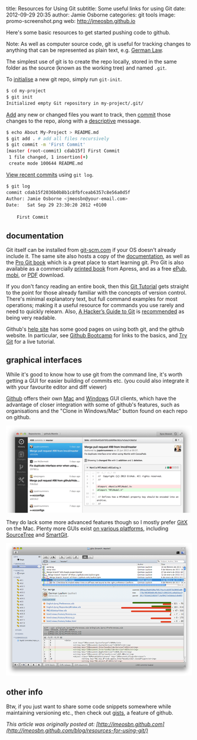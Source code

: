 title:        Resources for Using Git
subtitle:     Some useful links for using Git
date:         2012-09-29 20:35
author:       Jamie Osborne
categories:   git tools
image:        promo-screenshot.png
web:          http://jmeosbn.github.io

Here's some basic resources to get started pushing code to github.

Note: As well as computer source code, git is useful for tracking changes to anything that can be represented as plain text, e.g. [German Law](http://www.wired.com/wiredenterprise/2012/08/bundestag/).

The simplest use of git is to create the repo locally, stored in the same folder as the source (known as the working tree) and named `.git`.

<!-- more -->

To [initialise](http://git-scm.com/docs/git-init) a new git repo, simply run `git-init`.

``` sh
$ cd my-project
$ git init
Initialized empty Git repository in my-project/.git/
```

[Add](http://git-scm.com/docs/git-add) any new or changed files you want to track, then [commit](http://git-scm.com/docs/git-commit) those changes to the repo, along with a [descriptive](http://xkcd.com/1296/) message.

``` sh
$ echo About My-Project > README.md
$ git add . # add all files recursively
$ git commit -m 'First Commit'
[master (root-commit) cdab15f] First Commit
 1 file changed, 1 insertion(+)
 create mode 100644 README.md
```

[View recent commits](http://git-scm.com/docs/git-log) using `git log`.

``` sh
$ git log
commit cdab15f2036b0b8b1c8fbfceab6357c8e56a0d5f
Author: Jamie Osborne <jmeosbn@your-email.com>
Date:   Sat Sep 29 23:30:20 2012 +0100

    First Commit
```

## documentation

Git itself can be installed from [git-scm.com](http://git-scm.com/downloads) if your OS doesn't already include it. The same site also hosts a copy of the [documentation](http://git-scm.com/docs), as well as the [Pro Git book](http://git-scm.com/book) which is a great place to start learning git.  Pro Git is also available as a commercially [printed book](http://www.amazon.com/gp/product/1430218339?ie=UTF8&tag=prgi-20&linkCode=as2&camp=1789&creative=390957&creativeASIN=1430218339) from Apress, and as a free [ePub](https://github.s3.amazonaws.com/media/progit.epub), [mobi](https://github.s3.amazonaws.com/media/pro-git.en.mobi), or [PDF](https://github.s3.amazonaws.com/media/progit.en.pdf) download.

If you don't fancy reading an entire book, then this [Git Tutorial](http://www.vogella.com/articles/Git/article.html) gets straight to the point for those already familiar with the concepts of version control.  There's minimal explanatory text, but full command examples for most operations; making it a useful resource for commands you use rarely and need to quickly relearn.  Also, [A Hacker’s Guide to Git](http://wildlyinaccurate.com/a-hackers-guide-to-git) is [recommended](https://twitter.com/astrofraggle/status/471596975612502016) as being very readable.

Github's [help site](http://help.github.com) has some good pages on using both git, and the github website.  In particular, see [Github Bootcamp](https://help.github.com/categories/54/articles) for links to the basics, and [Try Git](https://try.github.io/levels/1/challenges/1) for a live tutorial.

## graphical interfaces

While it's good to know how to use git from the command line, it's worth getting a GUI for easier building of commits etc. (you could also integrate it with your favourite editor and diff viewer)

[Github](http://github.com/) offers their own [Mac](http://mac.github.com/) and [Windows](http://windows.github.com/) GUI clients, which have the advantage of closer integration with some of github's features, such as organisations and the "Clone in Windows/Mac" button found on each repo on github.

![GitHub for Mac](promo-screenshot.png)

They do lack some more advanced features though so I mostly prefer [GitX](http://gitx.laullon.com/) on the Mac. Plenty more GUIs exist [on various platforms](http://git-scm.com/downloads/guis), including [SourceTree](http://www.sourcetreeapp.com/) and [SmartGit](http://www.syntevo.com/smartgithg/).

![GitX](commit.png)

## other info

Btw, if you just want to share some code snippets somewhere while maintaining versioning etc., then check out [gists](https://gist.github.com/), a feature of github.

*This article was originally posted at: [http://jmeosbn.github.com](http://jmeosbn.github.com/blog/resources-for-using-git/)*
